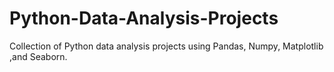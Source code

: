 # Python-Data-Analysis-Projects
Collection of Python data analysis projects using Pandas, Numpy,  Matplotlib ,and Seaborn.
